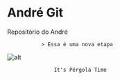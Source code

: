 # André Git

Repositório do André

               > Essa é uma nova etapa

![alt](https://superprix.vteximg.com.br/arquivos/ids/175901-600-600/Vinho-Brasileiro-Pergola-Tinto-Suave-1l.png?v=636401402723800000)

                   It's Pérgola Time


